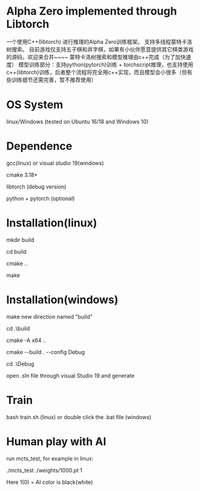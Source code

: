 # Alpha Zero implemented through Libtorch

一个使用C++(libtorch) 进行推理的Alpha Zero训练框架。
支持多线程蒙特卡洛树搜索。
目前游戏仅支持五子棋和井字棋，如果有小伙伴愿意提供其它棋类游戏的源码，欢迎来合并~~~~
蒙特卡洛树搜索和模型推理由c++完成（为了加快速度）
模型训练部分：支持python(pytorch)训练 + torchscript推理，也支持使用c++(libtorch)训练，后者整个流程将完全用c++实现，而且模型会小很多（但有些训练细节还需完善，暂不推荐使用）


# OS System
linux/Windows (tested on Ubuntu 16/18 and Windows 10)

# Dependence
gcc(linux) or visual studio 19(windows)

cmake 3.18+

libtorch (debug version)

python + pytorch (optional)


# Installation(linux)
mkdir build

cd build

cmake ..

make


# Installation(windows)
make new direction named "build" 

cd .\build

cmake -A x64 ..

cmake --build . --config Debug

cd .\Debug

open .sln file through visual Studio 19 and generate


# Train
bash train.sh (linux) or double click the .bat file (windows)


# Human play with AI
run mcts_test, for example in linux:

./mcts_test ./weights/1000.pt 1

Here 1(0) = AI color is black(white) 
